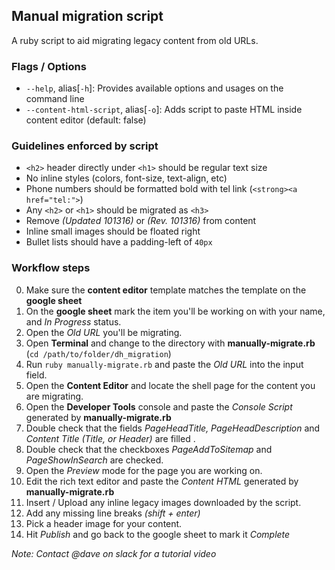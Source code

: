 ## Manual migration script
A ruby script to aid migrating legacy content from old URLs.

### Flags / Options
- `--help`, alias[`-h`]: Provides available options and usages on the command line
- `--content-html-script`, alias[`-o`]: Adds script to paste HTML inside content editor (default: false)

### Guidelines enforced by script
- `<h2>` header directly under `<h1>` should be regular text size
- No inline styles (colors, font-size, text-align, etc)
- Phone numbers should be formatted bold with tel link (`<strong><a href="tel:">`)
- Any `<h2>` or `<h1>` should be migrated as `<h3>`
- Remove _(Updated 101316)_ or _(Rev. 101316)_ from content
- Inline small images should be floated right
- Bullet lists should have a padding-left of `40px`

### Workflow steps
0. Make sure the **content editor** template matches the template on the **google sheet**
1. On the **google sheet** mark the item you'll be working on with your name, and _In Progress_ status.
2. Open the _Old URL_ you'll be migrating.
3. Open **Terminal** and change to the directory with **manually-migrate.rb** (`cd /path/to/folder/dh_migration`)
4. Run `ruby manually-migrate.rb` and paste the _Old URL_ into the input field.
5. Open the **Content Editor** and locate the shell page for the content you are migrating.
6. Open the **Developer Tools** console and paste the _Console Script_ generated by **manually-migrate.rb**
7. Double check that the fields _PageHeadTitle, PageHeadDescription_ and _Content Title (Title, or Header)_ are filled .
8. Double check that the checkboxes _PageAddToSitemap_ and _PageShowInSearch_ are checked.
9. Open the _Preview_ mode for the page you are working on.
10. Edit the rich text editor and paste the _Content HTML_ generated by **manually-migrate.rb**
11. Insert / Upload any inline legacy images downloaded by the script.
12. Add any missing line breaks _(shift + enter)_
13. Pick a header image for your content.
14. Hit _Publish_ and go back to the google sheet to mark it _Complete_


_Note: Contact @dave on slack for a tutorial video_

